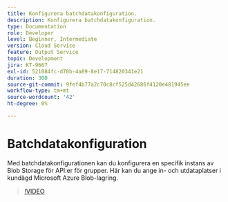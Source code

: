 ```yaml
---
title: Konfigurera batchdatakonfiguration.
description: Konfigurera batchdatakonfiguration.
type: Documentation
role: Developer
level: Beginner, Intermediate
version: Cloud Service
feature: Output Service
topic: Development
jira: KT-9667
exl-id: 521084fc-d70b-4a89-8e17-714820341e21
duration: 300
source-git-commit: 9fef4b77a2c70c8cf525d42686f4120e481945ee
workflow-type: tm+mt
source-wordcount: '42'
ht-degree: 0%

---
```


# Batchdatakonfiguration

Med batchdatakonfigurationen kan du konfigurera en specifik instans av Blob Storage för API:er för grupper. Här kan du ange in- och utdataplatser i kundägd Microsoft Azure Blob-lagring.

>[!VIDEO](https://video.tv.adobe.com/v/340128?quality=12&learn=on)
